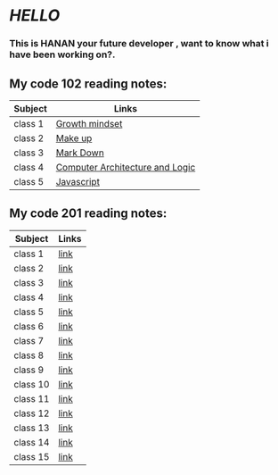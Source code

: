# *HELLO*
### This is HANAN your future developer , want to know what i have been working on?.



## **My code 102 reading notes**:
| Subject         | Links                                                                               |
 -----------------|-------------------------------------------------------------------------------------
| class 1          |[Growth mindset](https://hananalmomani.github.io/Growth-mindset/)                  |       
| class 2          |[Make up](https://hananalmomani.github.io/MakeUp/)                                   |     
| class 3           |[Mark Down](https://hananalmomani.github.io/MarkDown/)                               | 
| class 4           |[ Computer Architecture and Logic](https://hananalmomani.github.io/Reading-Notes/cal)|
| class 5           |[Javascript](https://hananalmomani.github.io/Reading-Notes/Java)                     |



## **My code 201 reading notes**:
| Subject        | Links                                                                                |
 ----------------|--------------------------------------------------------------------------------------
| class 1        |[link]()                                                                              |
| class 2        |[link]()                                                                              |
| class 3        |[link]()                                                                              |
| class 4        |[link]()                                                                              |
| class 5        |[link]()                                                                              |
| class 6        |[link]()                                                                              |
| class 7        |[link]()                                                                              |
| class 8        |[link]()                                                                              |
| class 9        |[link]()                                                                              |
| class 10       |[link]()                                                                              |
| class 11       |[link]()                                                                              |
| class 12       |[link]()                                                                              |
| class 13       |[link]()                                                                              |
| class 14       |[link]()                                                                              |
| class 15       |[link]()                                                                              |
